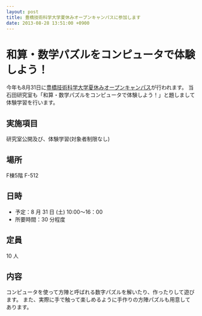 ```yaml
---
layout: post
title: 豊橋技術科学大学夏休みオープンキャンパスに参加します
date: 2013-08-28 13:51:00 +0900
---
```


# 和算・数学パズルをコンピュータで体験しよう！
今年も8月31日に[豊橋技術科学大学夏休みオープンキャンパス](http://www.tut.ac.jp/exam/opencampus/opencampus2013/index.html)が行われます。
当石田研究室も「和算・数学パズルをコンピュータで体験しよう！」と題しまして体験学習を行います。

## 実施項目
研究室公開及び、体験学習(対象者制限なし)

## 場所
F棟5階 F-512

## 日時
- 予定：8 月 31 日 (土) 10:00～16：00
- 所要時間：30 分程度

## 定員
10 人

## 内容
コンピュータを使って方陣と呼ばれる数字パズルを解いたり、作ったりして遊びます。
また、実際に手で触って楽しめるように手作りの方陣パズルも用意してあります。
